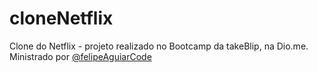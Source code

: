 # cloneNetflix
Clone do Netflix - projeto realizado no Bootcamp da takeBlip, na Dio.me.
Ministrado por [@felipeAguiarCode](https://github.com/felipeAguiarCode)
